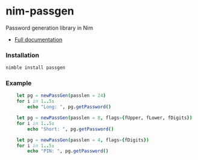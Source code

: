 # nim-passgen
Password generation library in Nim

* [Full documentation](https://rustomax.github.io/dev/nim/passgen/passgen.html)

### Installation
```sh
nimble install passgen
```

### Example

```nim
    let pg = newPassGen(passlen = 24)
    for i in 1..5:
        echo "Long: ", pg.getPassword()

    let pg = newPassGen(passlen = 8, flags={fUpper, fLower, fDigits})
    for i in 1..5:
        echo "Short: ", pg.getPassword()

    let pg = newPassGen(passlen = 4, flags={fDigits})
    for i in 1..5:
        echo "PIN: ", pg.getPassword()        
```
